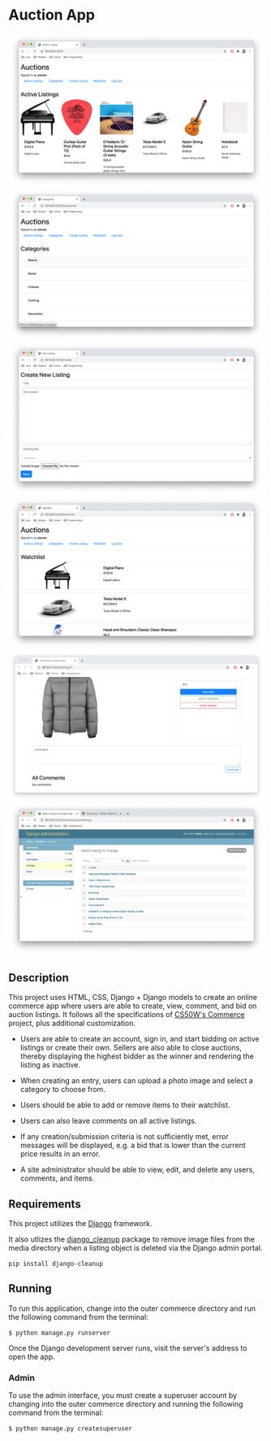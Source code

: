 # Auction App

![Index Screenshot](screenshot_1.png)
![Index Screenshot](screenshot_2.png)
![Index Screenshot](screenshot_3.png)
![Index Screenshot](screenshot_4.png)
![Index Screenshot](screenshot_5.png)
![Index Screenshot](screenshot_6.png)


## Description
This project uses HTML, CSS, Django + Django models to create an online commerce app where users are able to create, view, comment, and bid on auction listings. It follows all the specifications of [CS50W's Commerce](https://cs50.harvard.edu/web/2020/projects/2/commerce/) project, plus additional customization.

- Users are able to create an account, sign in, and start bidding on active listings or create their own. Sellers are also able to close auctions, thereby displaying the highest bidder as the winner and rendering the listing as inactive.

- When creating an entry, users can upload a photo image and select a category to choose from.

- Users should be able to add or remove items to their watchlist. 

- Users can also leave comments on all active listings.

- If any creation/submission criteria is not sufficiently met, error messages will be displayed, e.g. a bid that is lower than the current price results in an error.

- A site administrator should be able to view, edit, and delete any users, comments, and items.

## Requirements
This project utilizes the [Django](https://www.djangoproject.com/download/) framework.

It also utlizes the [django_cleanup](https://pypi.org/project/django-cleanup/) package to remove image files from the media directory when a listing object is deleted via the Django admin portal. 

```
pip install django-cleanup
```

## Running
To run this application, change into the outer commerce directory and run the following command from the terminal:

```
$ python manage.py runserver
```

Once the Django development server runs, visit the server's address to open the app.

### Admin
To use the admin interface, you must create a superuser account by changing into the outer commerce directory and running the following command from the terminal:

```
$ python manage.py createsuperuser
```

